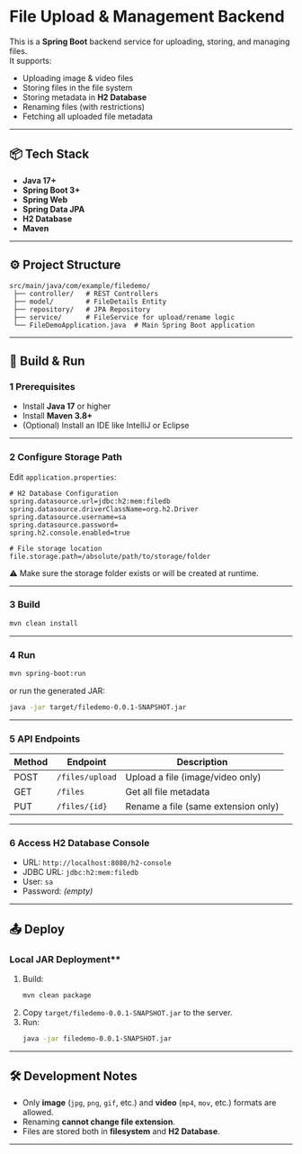 # File Upload & Management Backend

This is a **Spring Boot** backend service for uploading, storing, and managing files.  
It supports:
- Uploading image & video files
- Storing files in the file system
- Storing metadata in **H2 Database**
- Renaming files (with restrictions)
- Fetching all uploaded file metadata

---

## 📦 Tech Stack
- **Java 17+**
- **Spring Boot 3+**
- **Spring Web**
- **Spring Data JPA**
- **H2 Database**
- **Maven**

---

## ⚙️ Project Structure
```
src/main/java/com/example/filedemo/
 ├── controller/   # REST Controllers
 ├── model/        # FileDetails Entity
 ├── repository/   # JPA Repository
 ├── service/      # FileService for upload/rename logic
 └── FileDemoApplication.java  # Main Spring Boot application
```

---

## 🚀 Build & Run

### **1 Prerequisites**
- Install **Java 17** or higher
- Install **Maven 3.8+**
- (Optional) Install an IDE like IntelliJ or Eclipse


---

### **2 Configure Storage Path**
Edit `application.properties`:
```properties
# H2 Database Configuration
spring.datasource.url=jdbc:h2:mem:filedb
spring.datasource.driverClassName=org.h2.Driver
spring.datasource.username=sa
spring.datasource.password=
spring.h2.console.enabled=true

# File storage location
file.storage.path=/absolute/path/to/storage/folder
```
⚠️ Make sure the storage folder exists or will be created at runtime.

---

### **3 Build**
```bash
mvn clean install
```

---

### **4 Run**
```bash
mvn spring-boot:run
```
or run the generated JAR:
```bash
java -jar target/filedemo-0.0.1-SNAPSHOT.jar
```

---

### **5 API Endpoints**
| Method | Endpoint            | Description |
|--------|---------------------|-------------|
| POST   | `/files/upload`     | Upload a file (image/video only) |
| GET    | `/files`            | Get all file metadata |
| PUT    | `/files/{id}`       | Rename a file (same extension only) |

---

### **6 Access H2 Database Console**
- URL: `http://localhost:8080/h2-console`
- JDBC URL: `jdbc:h2:mem:filedb`
- User: `sa`
- Password: *(empty)*

---

## 📤 Deploy

### Local JAR Deployment**
1. Build:
   ```bash
   mvn clean package
   ```
2. Copy `target/filedemo-0.0.1-SNAPSHOT.jar` to the server.
3. Run:
   ```bash
   java -jar filedemo-0.0.1-SNAPSHOT.jar
   ```

---


## 🛠 Development Notes
- Only **image** (`jpg`, `png`, `gif`, etc.) and **video** (`mp4`, `mov`, etc.) formats are allowed.
- Renaming **cannot change file extension**.
- Files are stored both in **filesystem** and **H2 Database**.

---


